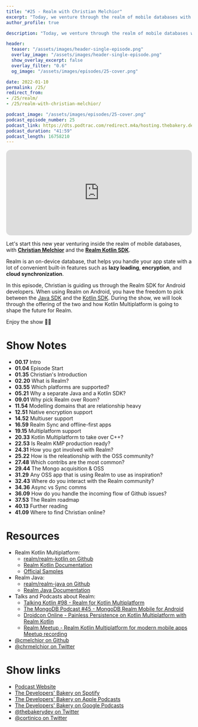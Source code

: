 ```yaml
---
title: "#25 - Realm with Christian Melchior"
excerpt: "Today, we venture through the realm of mobile databases with Christian Melchior from MongoDB Realm"
author_profile: true

description: "Today, we venture through the realm of mobile databases with Christian Melchior from MongoDB Realm"

header:
  teaser: "/assets/images/header-single-episode.png"
  overlay_image: "/assets/images/header-single-episode.png"
  show_overlay_excerpt: false
  overlay_filter: "0.6"
  og_image: "/assets/images/episodes/25-cover.png"

date: 2022-01-10
permalink: /25/
redirect_from:
- /25/realm/
- /25/realm-with-christian-melchior/

podcast_image: "/assets/images/episodes/25-cover.png"
podcast_episode_number: 25
podcast_link: https://dts.podtrac.com/redirect.m4a/hosting.thebakery.dev/25-thedevelopersbakery-realm.m4a
podcast_duration: "41:59"
podcast_length: 16758210
---
```


<iframe style="border-radius:12px" src="https://open.spotify.com/embed/episode/1SIaXMs2ZLKguCRR4M9J3J?utm_source=generator" width="100%" height="232" frameBorder="0" allowfullscreen="" allow="autoplay; clipboard-write; encrypted-media; fullscreen; picture-in-picture"></iframe>

Let's start this new year venturing inside the realm of mobile databases, with [**Christian Melchior**](https://twitter.com/cmelchior) and the [**Realm Kotlin SDK**](https://github.com/realm/realm-kotlin).

Realm is an on-device database, that helps you handle your app state with a lot of convenient built-in features such as **lazy loading**, **encryption**, and **cloud synchronization**.

In this episode, Christian is guiding us through the Realm SDK for Android developers. When using Realm on Android, you have the freedom to pick between the [Java SDK](https://github.com/realm/realm-java) and the [Kotlin SDK](https://github.com/realm/realm-kotlin). During the show, we will look through the offering of the two and how Kotlin Multiplatform is going to shape the future for Realm.

Enjoy the show 👨‍🍳

# Show Notes

- **00.17** Intro
- **01.04** Episode Start
- **01.35** Christian's Introduction
- **02.20** What is Realm?
- **03.55** Which platforms are supported?
- **05.21** Why a separate Java and a Kotlin SDK?
- **09.01** Why pick Realm over Room?
- **11.54** Modelling domains that are relationship heavy
- **12.51** Native encryption support
- **14.52** Multiuser support
- **16.59** Realm Sync and offline-first apps
- **19.15** Multiplatform support
- **20.33** Kotlin Multiplatform to take over C++?
- **22.53** Is Realm KMP production ready?
- **24.31** How you got involved with Realm?
- **25.22** How is the releationship with the OSS community?
- **27.48** Which contribs are the most common?
- **29.44** The Mongo acquisition & OSS
- **31.29** Any OSS app that is using Realm to use as inspiration?
- **32.43** Where do you interact with the Realm community?
- **34.36** Async vs Sync comms
- **36.09** How do you handle the incoming flow of Github issues?
- **37.53** The Realm roadmap
- **40.13** Further reading
- **41.09** Where to find Christian online?

# Resources

* Realm Kotlin Multiplatform:
    * <i class="fab fa-github"></i> [realm/realm-kotlin on Github](https://github.com/realm/realm-kotlin)
    * <i class="fas fa-link"></i> [Realm Kotlin Documentation](https://docs.mongodb.com/realm/sdk/kotlin-multiplatform/)
    * <i class="fas fa-link"></i> [Official Samples](https://github.com/realm/realm-kotlin-samples)
* Realm Java:
    * <i class="fab fa-github"></i> [realm/realm-java on Github](https://github.com/realm/realm-java)
    * <i class="fas fa-link"></i> [Realm Java Documentation](https://docs.mongodb.com/realm/sdk/android/)
* Talks and Podcasts about Realm:
    * <i class="fas fa-podcast"></i> [Talking Kotlin #98 - Realm for Kotlin Multiplatform](https://www.youtube.com/watch?v=pU9yaCPmQ2g)
    * <i class="fas fa-podcast"></i> [The MongoDB Podcast #45 - MongoDB Realm Mobile for Android](https://podcasts.apple.com/gb/podcast/ep-45-mongodb-realm-mobile-for-android-christian-melchior/id1500452446?i=1000510453804)
    * <i class="fab fa-youtube"></i> [Droidcon Online - Painless Persistence on Kotlin Multiplatform with Realm Kotlin](https://www.droidcon.com/2021/10/08/painless-persistence-on-kotlin-multiplatform-with-realm-kotlin/)
    * <i class="fab fa-youtube"></i> [Realm Meetup - Realm Kotlin Multiplatform for modern mobile apps Meetup recording](https://www.youtube.com/watch?v=F1cEI9OKI-E&ab_channel=MongoDB)
* <i class="fab fa-github"></i> [@cmelchior on Github](https://github.com/cmelchior)
* <i class="fab fa-twitter"></i> [@chrmelchior on Twitter](https://twitter.com/chrmelchior)

# Show links

* <i class="fas fa-link"></i> [Podcast Website](https://thebakery.dev)
* <i class="fab fa-spotify"></i> [The Developers' Bakery on Spotify](https://open.spotify.com/show/4jV6Yoz7D38sZJlYMzJm3k?si=AL3ske_0R_CKlEScMhYhug)
* <i class="fas fa-podcast"></i> [The Developers' Bakery on Apple Podcasts](https://podcasts.apple.com/us/podcast/the-developers-bakery/id1542849034)
* <i class="fab fa-google-play"></i> [The Developers' Bakery on Google Podcasts](https://podcasts.google.com/feed/aHR0cHM6Ly90aGViYWtlcnkuZGV2L3BvZGNhc3QueG1s)
* <i class="fab fa-twitter"></i> [@thebakerydev on Twitter](https://twitter.com/thebakerydev)
* <i class="fab fa-twitter"></i> [@cortinico on Twitter](https://twitter.com/cortinico)